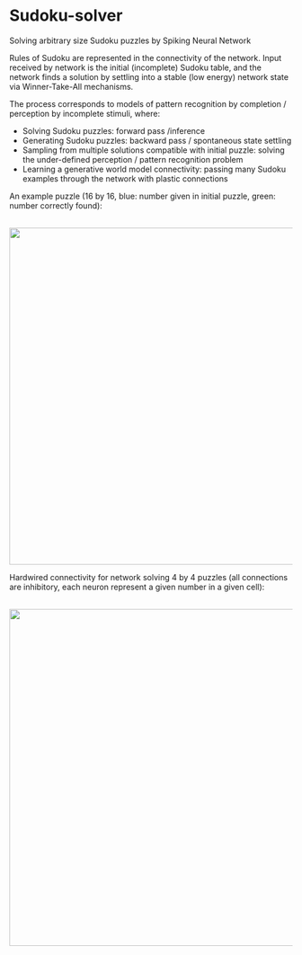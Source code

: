 # Sudoku-solver
Solving arbitrary size Sudoku puzzles by Spiking Neural Network

Rules of Sudoku are represented in the connectivity of the network. Input received by network is the initial (incomplete) Sudoku table, and the network finds a solution by settling into a stable (low energy) network state via Winner-Take-All mechanisms.

The process corresponds to models of pattern recognition by completion / perception by incomplete stimuli, where: 

- Solving Sudoku puzzles: forward pass /inference
- Generating Sudoku puzzles: backward pass / spontaneous state settling
- Sampling from multiple solutions compatible with initial puzzle: solving the under-defined perception / pattern recognition problem
- Learning a generative world model connectivity: passing many Sudoku examples through the network with plastic connections

An example puzzle (16 by 16, blue: number given in initial puzzle, green: number correctly found):

<br/>

<img src="https://github.com/davidsamu/Sudoku-solver/blob/master/puzzles/16x16/example/solution.png" width="600">

<br/>

Hardwired connectivity for network solving 4 by 4 puzzles (all connections are inhibitory, each neuron represent a given number in a given cell): 

<br/>

<img src="https://github.com/davidsamu/Sudoku-solver/blob/master/connectivities/size4/hardwired/elev_60_azim_30.png" width="600">

<br/>

